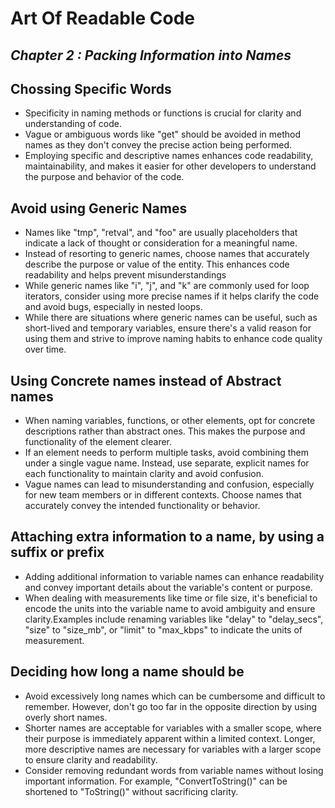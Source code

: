 # Art Of Readable Code
## _Chapter 2 : Packing Information into Names_
## Chossing Specific Words
- Specificity in naming methods or functions is crucial for clarity and understanding of code.
- Vague or ambiguous words like "get" should be avoided in method names as they don't convey the precise action being performed.
- Employing specific and descriptive names enhances code readability, maintainability, and makes it easier for other developers to understand the purpose and behavior of the code.

## Avoid using Generic Names
- Names like "tmp", "retval", and "foo" are usually placeholders that indicate a lack of thought or consideration for a meaningful name.
- Instead of resorting to generic names, choose names that accurately describe the purpose or value of the entity. This enhances code readability and helps prevent misunderstandings
-  While generic names like "i", "j", and "k" are commonly used for loop iterators, consider using more precise names if it helps clarify the code and avoid bugs, especially in nested loops.
-  While there are situations where generic names can be useful, such as short-lived and temporary variables, ensure there's a valid reason for using them and strive to improve naming habits to enhance code quality over time.

## Using Concrete names instead of Abstract names 
- When naming variables, functions, or other elements, opt for concrete descriptions rather than abstract ones. This makes the purpose and functionality of the element clearer.
-  If an element needs to perform multiple tasks, avoid combining them under a single vague name. Instead, use separate, explicit names for each functionality to maintain clarity and avoid confusion.
-  Vague names can lead to misunderstanding and confusion, especially for new team members or in different contexts. Choose names that accurately convey the intended functionality or behavior.

## Attaching extra information to a name, by using a suffix or prefix
- Adding additional information to variable names can enhance readability and convey important details about the variable's content or purpose.
- When dealing with measurements like time or file size, it's beneficial to encode the units into the variable name to avoid ambiguity and ensure clarity.Examples include renaming variables like "delay" to "delay_secs", "size" to "size_mb", or "limit" to "max_kbps" to indicate the units of measurement.
## Deciding how long a name should be
- Avoid excessively long names which can be cumbersome and difficult to remember. However, don't go too far in the opposite direction by using overly short names.
- Shorter names are acceptable for variables with a smaller scope, where their purpose is immediately apparent within a limited context. Longer, more descriptive names are necessary for variables with a larger scope to ensure clarity and readability.
- Consider removing redundant words from variable names without losing important information. For example, "ConvertToString()" can be shortened to "ToString()" without sacrificing clarity.

